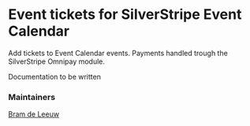 # Event tickets for SilverStripe Event Calendar

Add tickets to Event Calendar events. Payments handled trough the SilverStripe Omnipay module.

Documentation to be written

### Maintainers

[Bram de Leeuw](http://www.twitter.com/bramdeleeuw)